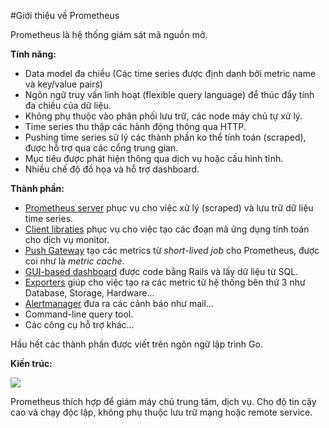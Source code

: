 #Giới thiệu về Prometheus

Prometheus là hệ thống giám sát mã nguồn mở. 

**Tính năng:** 

- Data model đa chiều (Các time series được định danh bởi metric name và key/value pairs)
- Ngôn ngữ truy vấn linh hoạt (flexible query language) để thúc đẩy tính đa chiều của dữ liệu. 
- Không phụ thuộc vào phân phối lưu trữ, các node máy chủ tự xử lý. 
- Time series thu thập các hành động thông qua HTTP.
- Pushing time series sử lý các thành phần ko thể tính toán (scraped), được hỗ trợ qua các cổng trung gian.
- Mục tiêu được phát hiện thông qua dịch vụ hoặc cấu hình tĩnh.
- Nhiều chế độ đồ họa và hỗ trợ dashboard.

**Thành phần:** 

- [Prometheus server](https://github.com/prometheus/prometheus) phục vụ cho việc xử lý (scraped) và lưu trữ dữ liệu time series.
- [Client libraties](https://prometheus.io/docs/instrumenting/clientlibs/) phục vụ cho việc tạo các đoạn mã ứng dụng tính toán cho dịch vụ monitor.
- [Push Gateway](https://github.com/prometheus/pushgateway) tạo các metrics từ *short-lived job* cho Prometheus, được coi như là *metric cache*. 
- [GUI-based dashboard](https://prometheus.io/docs/visualization/promdash/) được code bằng Rails và lấy dữ liệu từ SQL.
- [Exporters](https://prometheus.io/docs/instrumenting/exporters/) giúp cho việc tạo ra các metric từ hệ thống bên thứ 3 như Database, Storage, Hardware...
- [Alertmanager](https://github.com/prometheus/alertmanager) đưa ra các cảnh báo như mail...
- Command-line query tool.
- Các công cụ hỗ trợ khác...

Hầu hết các thành phần được viết trên ngôn ngữ lập trình Go.

**Kiến trúc:**

<img src=http://i.imgur.com/kx3f54W.png>

Prometheus thích hợp để giám máy chủ trung tâm, dịch vụ. Cho độ tin cậy cao và chạy độc lập, không phụ thuộc lưu trữ mạng hoặc remote service.

